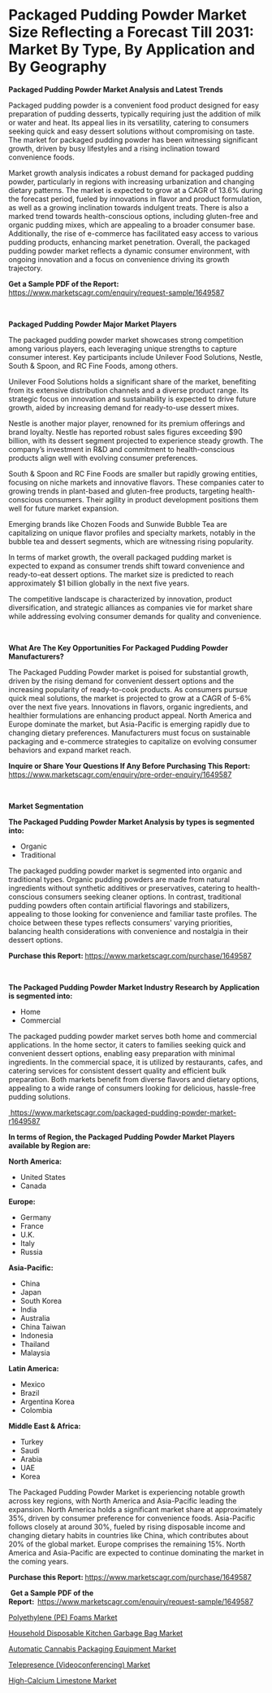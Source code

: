 <p><h1>Packaged Pudding Powder Market Size Reflecting a Forecast Till 2031: Market By Type, By Application and By Geography</h1></p><p><strong>Packaged Pudding Powder Market Analysis and Latest Trends</strong></p>
<p><p>Packaged pudding powder is a convenient food product designed for easy preparation of pudding desserts, typically requiring just the addition of milk or water and heat. Its appeal lies in its versatility, catering to consumers seeking quick and easy dessert solutions without compromising on taste. The market for packaged pudding powder has been witnessing significant growth, driven by busy lifestyles and a rising inclination toward convenience foods.</p><p>Market growth analysis indicates a robust demand for packaged pudding powder, particularly in regions with increasing urbanization and changing dietary patterns. The market is expected to grow at a CAGR of 13.6% during the forecast period, fueled by innovations in flavor and product formulation, as well as a growing inclination towards indulgent treats. There is also a marked trend towards health-conscious options, including gluten-free and organic pudding mixes, which are appealing to a broader consumer base. Additionally, the rise of e-commerce has facilitated easy access to various pudding products, enhancing market penetration. Overall, the packaged pudding powder market reflects a dynamic consumer environment, with ongoing innovation and a focus on convenience driving its growth trajectory.</p></p>
<p><strong>Get a Sample PDF of the Report:&nbsp;</strong> <a href="https://www.marketscagr.com/enquiry/request-sample/1649587?utm_campaign=1268&utm_medium=2&utm_source=Github&utm_content=ia&utm_term=15102024&utm_id=packaged-pudding-powder">https://www.marketscagr.com/enquiry/request-sample/1649587</a></p>
<p>&nbsp;</p>
<p><strong>Packaged Pudding Powder Major Market Players</strong></p>
<p><p>The packaged pudding powder market showcases strong competition among various players, each leveraging unique strengths to capture consumer interest. Key participants include Unilever Food Solutions, Nestle, South & Spoon, and RC Fine Foods, among others.  </p><p>Unilever Food Solutions holds a significant share of the market, benefiting from its extensive distribution channels and a diverse product range. Its strategic focus on innovation and sustainability is expected to drive future growth, aided by increasing demand for ready-to-use dessert mixes.</p><p>Nestle is another major player, renowned for its premium offerings and brand loyalty. Nestle has reported robust sales figures exceeding $90 billion, with its dessert segment projected to experience steady growth. The company’s investment in R&D and commitment to health-conscious products align well with evolving consumer preferences.</p><p>South & Spoon and RC Fine Foods are smaller but rapidly growing entities, focusing on niche markets and innovative flavors. These companies cater to growing trends in plant-based and gluten-free products, targeting health-conscious consumers. Their agility in product development positions them well for future market expansion.</p><p>Emerging brands like Chozen Foods and Sunwide Bubble Tea are capitalizing on unique flavor profiles and specialty markets, notably in the bubble tea and dessert segments, which are witnessing rising popularity.</p><p>In terms of market growth, the overall packaged pudding market is expected to expand as consumer trends shift toward convenience and ready-to-eat dessert options. The market size is predicted to reach approximately $1 billion globally in the next five years.</p><p>The competitive landscape is characterized by innovation, product diversification, and strategic alliances as companies vie for market share while addressing evolving consumer demands for quality and convenience.</p></p>
<p>&nbsp;</p>
<p><strong>What Are The Key Opportunities For Packaged Pudding Powder Manufacturers?</strong></p>
<p><p>The Packaged Pudding Powder market is poised for substantial growth, driven by the rising demand for convenient dessert options and the increasing popularity of ready-to-cook products. As consumers pursue quick meal solutions, the market is projected to grow at a CAGR of 5-6% over the next five years. Innovations in flavors, organic ingredients, and healthier formulations are enhancing product appeal. North America and Europe dominate the market, but Asia-Pacific is emerging rapidly due to changing dietary preferences. Manufacturers must focus on sustainable packaging and e-commerce strategies to capitalize on evolving consumer behaviors and expand market reach.</p></p>
<p><strong>Inquire or Share Your Questions If Any Before Purchasing This Report:</strong> <a href="https://www.marketscagr.com/enquiry/pre-order-enquiry/1649587?utm_campaign=1268&utm_medium=2&utm_source=Github&utm_content=ia&utm_term=15102024&utm_id=packaged-pudding-powder">https://www.marketscagr.com/enquiry/pre-order-enquiry/1649587</a></p>
<p>&nbsp;</p>
<p><strong>Market Segmentation</strong></p>
<p><strong>The Packaged Pudding Powder Market Analysis by types is segmented into:</strong></p>
<p><ul><li>Organic</li><li>Traditional</li></ul></p>
<p><p>The packaged pudding powder market is segmented into organic and traditional types. Organic pudding powders are made from natural ingredients without synthetic additives or preservatives, catering to health-conscious consumers seeking cleaner options. In contrast, traditional pudding powders often contain artificial flavorings and stabilizers, appealing to those looking for convenience and familiar taste profiles. The choice between these types reflects consumers' varying priorities, balancing health considerations with convenience and nostalgia in their dessert options.</p></p>
<p><strong>Purchase this Report:&nbsp;</strong><a href="https://www.marketscagr.com/purchase/1649587?utm_campaign=1268&utm_medium=2&utm_source=Github&utm_content=ia&utm_term=15102024&utm_id=packaged-pudding-powder">https://www.marketscagr.com/purchase/1649587</a></p>
<p>&nbsp;</p>
<p><strong>The Packaged Pudding Powder Market Industry Research by Application is segmented into:</strong></p>
<p><ul><li>Home</li><li>Commercial</li></ul></p>
<p><p>The packaged pudding powder market serves both home and commercial applications. In the home sector, it caters to families seeking quick and convenient dessert options, enabling easy preparation with minimal ingredients. In the commercial space, it is utilized by restaurants, cafes, and catering services for consistent dessert quality and efficient bulk preparation. Both markets benefit from diverse flavors and dietary options, appealing to a wide range of consumers looking for delicious, hassle-free pudding solutions.</p></p>
<p><a href="https://www.marketscagr.com/packaged-pudding-powder-market-r1649587?utm_campaign=1268&utm_medium=2&utm_source=Github&utm_content=ia&utm_term=15102024&utm_id=packaged-pudding-powder">&nbsp;https://www.marketscagr.com/packaged-pudding-powder-market-r1649587</a></p>
<p><strong>In terms of Region, the Packaged Pudding Powder Market Players available by Region are:</strong></p>
<p>
    <p> <strong> North America: </strong>
        <ul>
            <li>United States</li>
            <li>Canada</li>
        </ul>
        </p> 
    <p> <strong> Europe: </strong>
        <ul>
            <li>Germany</li>
            <li>France</li>
            <li>U.K.</li>
            <li>Italy</li>
            <li>Russia</li>
        </ul>
        </p> 
    <p> <strong> Asia-Pacific: </strong>
        <ul>
            <li>China</li>
            <li>Japan</li>
            <li>South Korea</li>
            <li>India</li>
            <li>Australia</li>
            <li>China Taiwan</li>
            <li>Indonesia</li>
            <li>Thailand</li>
            <li>Malaysia</li>
        </ul>
        </p> 
    <p> <strong> Latin America: </strong>
        <ul>
            <li>Mexico</li>
            <li>Brazil</li>
            <li>Argentina Korea</li>
            <li>Colombia</li>
        </ul>
        </p> 
    <p> <strong> Middle East & Africa: </strong>
        <ul>
            <li>Turkey</li>
            <li>Saudi</li>
            <li>Arabia</li>
            <li>UAE</li>
            <li>Korea</li>
        </ul>
    </p>
    </p>
<p><p>The Packaged Pudding Powder Market is experiencing notable growth across key regions, with North America and Asia-Pacific leading the expansion. North America holds a significant market share at approximately 35%, driven by consumer preference for convenience foods. Asia-Pacific follows closely at around 30%, fueled by rising disposable income and changing dietary habits in countries like China, which contributes about 20% of the global market. Europe comprises the remaining 15%. North America and Asia-Pacific are expected to continue dominating the market in the coming years.</p></p>
<p><strong>Purchase this Report: </strong><a href="https://www.marketscagr.com/purchase/1649587?utm_campaign=1268&utm_medium=2&utm_source=Github&utm_content=ia&utm_term=15102024&utm_id=packaged-pudding-powder">https://www.marketscagr.com/purchase/1649587</a></p>
<p>&nbsp;<strong>Get a Sample PDF of the Report:&nbsp;&nbsp;</strong><a href="https://www.marketscagr.com/enquiry/request-sample/1649587?utm_campaign=1268&utm_medium=2&utm_source=Github&utm_content=ia&utm_term=15102024&utm_id=packaged-pudding-powder">https://www.marketscagr.com/enquiry/request-sample/1649587</a></p>
<p><strong></strong></p>
<p><p><a href="https://www.linkedin.com/pulse/polyethylene-pe-foams-market-overview-regional-outlook-competitive-ucbvf?trk=public_post_embed_feed-article-content&utm_campaign=1268&utm_medium=2&utm_source=Github&utm_content=ia&utm_term=15102024&utm_id=packaged-pudding-powder">Polyethylene (PE) Foams Market</a></p><p><a href="https://github.com/juliaficg7n3/Market-Research-Report-List-1/blob/main/household-disposable-kitchen-garbage-bag-market.md?utm_campaign=1268&utm_medium=2&utm_source=Github&utm_content=ia&utm_term=15102024&utm_id=packaged-pudding-powder">Household Disposable Kitchen Garbage Bag Market</a></p><p><a href="https://github.com/rex7gillon/Market-Research-Report-List-1/blob/main/automatic-cannabis-packaging-equipment-market.md?utm_campaign=1268&utm_medium=2&utm_source=Github&utm_content=ia&utm_term=15102024&utm_id=packaged-pudding-powder">Automatic Cannabis Packaging Equipment Market</a></p><p><a href="https://www.linkedin.com/pulse/global-telepresence-videoconferencing-market-trends-forecasts-fulsf?trk=public_post_embed_feed-article-content&utm_campaign=1268&utm_medium=2&utm_source=Github&utm_content=ia&utm_term=15102024&utm_id=packaged-pudding-powder">Telepresence (Videoconferencing) Market</a></p><p><a href="https://www.linkedin.com/pulse/high-calcium-limestone-market-trends-focusing-insight-forecast-smaff?trk=public_post_embed_feed-article-content&utm_campaign=1268&utm_medium=2&utm_source=Github&utm_content=ia&utm_term=15102024&utm_id=packaged-pudding-powder">High-Calcium Limestone Market</a></p></p>